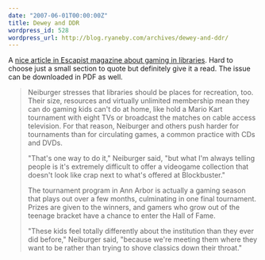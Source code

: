 ```yaml
---
date: "2007-06-01T00:00:00Z"
title: Dewey and DDR
wordpress_id: 528
wordpress_url: http://blog.ryaneby.com/archives/dewey-and-ddr/
---
```

A <a href="http://www.escapistmagazine.com/issue/99/13">nice article in Escapist magazine about gaming in libraries</a>. Hard to choose just a small section to quote but definitely give it a read. The issue can be downloaded in PDF as well.

<blockquote>Neiburger stresses that libraries should be places for recreation, too. Their size, resources and virtually unlimited membership mean they can do gaming kids can't do at home, like hold a Mario Kart tournament with eight TVs or broadcast the matches on cable access television. For that reason, Neiburger and others push harder for tournaments than for circulating games, a common practice with CDs and DVDs.

"That's one way to do it," Neiburger said, "but what I'm always telling people is it's extremely difficult to offer a videogame collection that doesn't look like crap next to what's offered at Blockbuster."

The tournament program in Ann Arbor is actually a gaming season that plays out over a few months, culminating in one final tournament. Prizes are given to the winners, and gamers who grow out of the teenage bracket have a chance to enter the Hall of Fame.

"These kids feel totally differently about the institution than they ever did before," Neiburger said, "because we're meeting them where they want to be rather than trying to shove classics down their throat."</blockquote>
